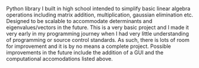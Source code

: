 Python library I built in high school intended to simplify basic linear algebra operations including matrix addition, multiplication, gaussian elimination etc. 
Designed to be scalable to accommodate determinants and eigenvalues/vectors in the future. 
This is a very basic project and I made it very early in my programming journey when I had very little understanding of programming or source control standards. 
As such, there is lots of room for improvement and it is by no means a complete project. Possible improvements in the future include the addition of a GUI and the 
computational accomodations listed above.
